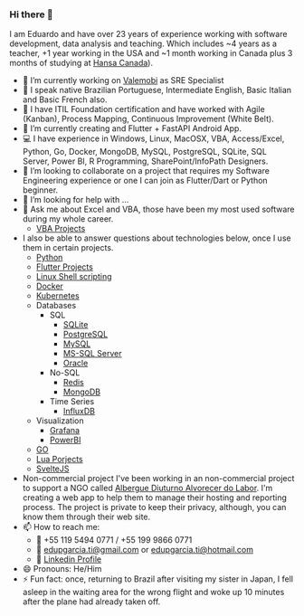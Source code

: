 ### Hi there 👋

I am Eduardo and have over 23 years of experience working with software development, data analysis and teaching. Which includes ~4 years as a teacher, +1 year working in the USA and ~1 month working in Canada plus 3 months of studying at [Hansa Canada](https://hansacanada.com/home/)).

- 🔭 I’m currently working on [Valemobi](https://www.valemobi.com.br/) as SRE Specialist
- :loudspeaker: I speak native Brazilian Portuguese, Intermediate English, Basic Italian and Basic French also.
- :scroll: I have ITIL Foundation certification and have worked with Agile (Kanban), Process Mapping, Continuous Improvement (White Belt).
- 🌱 I’m currently creating and Flutter + FastAPI Android App.
- :computer: I have experience in Windows, Linux, MacOSX, VBA, Access/Excel, Python, Go, Docker, MongoDB, MySQL, PostgreSQL, SQLite, SQL Server,  Power BI, R Programming, SharePoint/InfoPath Designers.
- 👯 I’m looking to collaborate on a project that requires my Software Engineering experience or one I can join as Flutter/Dart or Python beginner.
- 🤔 I’m looking for help with ...
- 💬 Ask me about Excel and VBA, those have been my most used software during my whole career.
  - [VBA Projects](https://github.com/edupgarcia/vba-projects)
- I also be able to answer questions about technologies below, once I use them in certain projects.
  - [Python](https://www.python.org/)
  - [Flutter Projects](https://github.com/edupgarcia/flutter-projects)
  - [Linux Shell scripting](https://linux.org/)
  - [Docker](https://www.docker.com/)
  - [Kubernetes](https://kubernetes.io/)
  - Databases
    - SQL
        - [SQLite](https://sqlite.org/index.html)
        - [PostgreSQL](https://www.postgresql.org/)
        - [MySQL](https://www.mysql.com/)
        - [MS-SQL Server](https://www.microsoft.com/en-us/sql-server/)
        - [Oracle](https://www.oracle.com/)
    - No-SQL
        - [Redis](https://redis.io/)
        - [MongoDB](https://www.mongodb.com/)
    - Time Series
        - [InfluxDB](https://www.influxdata.com/)
  - Visualization
    - [Grafana](https://grafana.com/)
    - [PowerBI](https://powerbi.microsoft.com/en-us/)
  - [GO](https://go.dev/)
  - [Lua Porjects](https://github.com/edupgarcia/lua-projects)
  - [SvelteJS](https://svelte.dev/)
- Non-commercial project
  I've been working in an non-commercial project to support a NGO called [Albergue Diuturno Alvorecer do Labor](https://adal-navirai.negocio.site
). I'm creating a web app to help them to manage their hosting and reporting process.
  The project is private to keep their privacy, although, you can know them through their web site.
- 📫 How to reach me: 
  - :iphone: +55 119 5494 0771 / +55 199 9866 0771
  - :email: edupgarcia.ti@gmail.com or edupgarcia.ti@hotmail.com
  - :link: [Linkedin Profile](https://linkedin.com/in/eduardopereiragarcia)
- 😄 Pronouns: He/Him
- ⚡ Fun fact: once, returning to Brazil after visiting my sister in Japan, I fell asleep in the waiting area for the wrong flight and woke up 10 minutes after the plane had already taken off.
